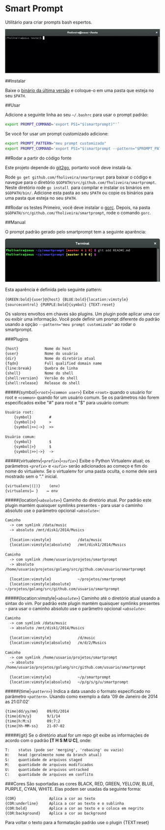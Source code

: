 Smart Prompt
============

Utilitário para criar prompts bash espertos.

![Smartprompt in action](https://raw.githubusercontent.com/fholiveira/smartprompt/master/demo.gif)

##Instalar

Baixe o [binário da última versão](https://github.com/fholiveira/smartprompt/releases) e coloque-o em uma pasta que esteja no seu `$PATH`.

##Usar

Adicione a seguinte linha ao seu `~/.bashrc` para usar o prompt padrão:
```bash
export PROMPT_COMMAND='export PS1="$(smartprompt)"'´
```

Se você for usar um prompt customizado adicione:
```bash
export PROMPT_PATTERN="meu prompt customizado"
export PROMPT_COMMAND='export PS1="$(smartprompt --pattern="$PROMPT_PATTERN")"'
```

##Rodar a partir do código fonte

Este projeto depende do [git2go](https://github.com/libgit2/git2go), portanto você deve instalá-la.

Rode `go get github.com/fholiveira/smartprompt` para baixar o código e navegue para o diretório `$GOPATH/src/github.com/fholiveira/smartprompt`. Neste diretório rode `go install `para compilar e instalar os binários em `$GOPATH/bin/`. Adicione esta pasta ao seu `$PATH` ou copie os binários para uma pasta que esteja no seu `$PATH`.

##Rodar os testes
Primeiro, você deve instalar o [gorc](https://github.com/stretchr/gorc). Depois, na pasta `$GOPATH/src/github.com/fholiveira/smartprompt`, rode o comando `gorc`.

##Manual

O prompt padrão gerado pelo smartprompt tem a seguinte aparência:

![Default prompt.](https://raw.githubusercontent.com/fholiveira/smartprompt/master/default_prompt.png)

Esta aparência é definida pelo seguinte pattern:

`{GREEN:bold}{user}@{host} {BLUE:bold}{location:vimstyle} {sourcecontrol} {PURPLE:bold}{symbol} {TEXT:reset}`

Os valores envoltos em chaves são plugins. Um plugin pode aplicar uma cor ou exibir uma informação. Você pode definir um prompt diferente do padrão usando a opção `--pattern="meu prompt customizado"` ao rodar o smartprompt.

###Plugins

```
{host}            Nome do host
{user}            Nome do usuário
{dir}             Nome do diretório atual
{fqdn}            Full qualified domain name
{line:break}      Quebra de linha
{shell}           Nome do shell
{shell:version}   Versão do shell
{shell:release}   Release do shell
```
#####{symbol|*`<root>`*|*`<common user>`*}
Exibe `<root>` quando o usuário for root e `<common>` quando for um usuário comum. Se os parâmetros não forem especificados exibe "#" para root e "$" para usuário comum:

```
Usuário root:
    {symbol}        #
    {symbol|>}      >
    {symbol|>>|->}  >>

Usuário comum:
    {symbol}        $
    {symbol|>}      $
    {symbol|>>|->}  ->
```

#####{virtualenv|*`<prefix>`*|*`<sufix>`*}
Exibe o Python Virtualenv atual; os parâmetros *`<prefix>`* e *`<sufix>`* serão adicionados ao começo e fim do nome do virtualenv. Se o virtualenv for uma pasta oculta, o nome dele será mostrado sem o "." inicial.

```
{virtualenv|(|)}    (env)
{virtualenv|↦ }	   ↦ env
```

#####{location|*`<absolute>`*}
Caminho do diretório atual. Por padrão este plugin mantém quaisquer symlinks presentes - para usar o caminho absoluto use o parâmetro opcional *`<absolute>`*:

```
Caminho
  -> com symlink /data/music
  -> absoluto /mnt/disk1/2014/Musics
      
  {location:vimstyle}            /data/music
  {location:vimstyle|absolute}   /mnt/disk1/2014/Musics

Caminho
  -> com symlink /home/usuario/projetos/smartprompt
  -> absoluto /home/usuario/projetos/golang/src/github.com/usuario/smartprompt
      
  {location:vimstyle}            ~/projetos/smartprompt
  {location:vimstyle|absolute}   ~/projetos/golang/src/github.com/usuario/smartprompt
```

#####{location:vimstyle|*`<absolute>`*}
Caminho até o diretório atual usando a sintax do vim. Por padrão este plugin mantém quaisquer symlinks presentes - para usar o caminho absoluto use o parâmetro opcional *`<absolute>`*:

```
Caminho
  -> com symlink /data/music
  -> absoluto /mnt/disk1/2014/Musics
      
  {location:vimstyle}            /d/music
  {location:vimstyle|absolute}   /m/d/2/Musics

Caminho
  -> com symlink /home/usuario/projetos/smartprompt
  -> absoluto /home/usuario/projetos/golang/src/github.com/usuario/smartprompt
      
  {location:vimstyle}            ~/p/smartprompt
  {location:vimstyle|absolute}   ~/p/g/s/g/u/smartprompt
```

#####{time|*`<pattern>`*}
Indica a data usando o formato especificado no parâmetro *`<pattern>`*. Usando como exemplo a data '09 de Janeiro de 2014 as 21:07:02'

```
{time|dd/yy/mm}    09/01/2014
{time|d/m/y}       9/1/14
{time|h:M:s}       09:7:2
{time|hh-MM-ss}    21-07-02
```

#####{git}
Se o diretório atual for um repo git exibe as informações de acordo com o padrão **[T H S M U C]**, onde:

```
T:    status (pode ser 'merging', 'rebasing' ou vazio)
H:    head (geralmente nome da branch atual)
S:    quantidade de arquivos staged
M:    quantidade de arquivos modificados
U:    quantidade de arquivos untracked
C:    quantidade de arquivos em conflito
```
###Cores
São suportadas as cores BLACK, RED, GREEN, YELLOW, BLUE, PURPLE, CYAN, WHITE.
Elas podem ser usadas da seguinte forma:

```
{COR}               Aplica a cor ao texto
{COR:underline}     Aplica a cor ao texto e o sublinha
{COR:bold}          Aplica a cor ao texto e o coloca em negrito
{COR:background}    Aplica a cor ao background
```

Para voltar o texto para a formatação padrão use o plugin {TEXT:reset}
